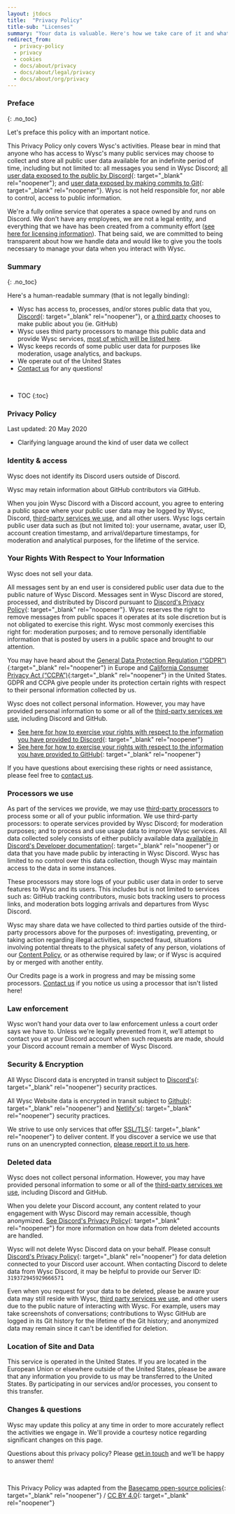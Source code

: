 ```yaml
---
layout: jtdocs
title:  "Privacy Policy"
title-sub: "Licenses"
summary: "Your data is valuable. Here's how we take care of it and what you can do with your data while it's in our hands."
redirect_from:
  - privacy-policy
  - privacy
  - cookies
  - docs/about/privacy
  - docs/about/legal/privacy
  - docs/about/org/privacy
---
```


### Preface
{: .no_toc}

Let's preface this policy with an important notice.

This Privacy Policy only covers Wysc's activities. Please bear in mind that anyone who has access to Wysc's many public services may choose to collect and store all public user data available for an indefinite period of time, including but not limited to: all messages you send in Wysc Discord; [all user data exposed to the public by Discord](https://discordapp.com/developers/docs/intro){: target="_blank" rel="noopener"}; and [user data exposed by making commits to Git](https://help.github.com/en/github/setting-up-and-managing-your-github-user-account/setting-your-commit-email-address){: target="_blank" rel="noopener"}. Wysc is not held responsible for, nor able to control, access to public information.

We're a fully online service that operates a space owned by and runs on Discord. We don't have any employees, we are not a legal entity, and everything that we have has been created from a community effort ([see here for licensing information](/docs/licenses)). That being said, we are committed to being transparent about how we handle data and would like to give you the tools necessary to manage your data when you interact with Wysc.


### Summary
{: .no_toc}

Here's a human-readable summary (that is not legally binding):

- Wysc has access to, processes, and/or stores public data that you, [Discord](https://discordapp.com/developers/docs/intro){: target="_blank" rel="noopener"}, or [a third party](/docs/credits) chooses to make public about you (ie. GitHub)
- Wysc uses third party processors to manage this public data and provide Wysc services, [most of which will be listed here](/docs/credits).
- Wysc keeps records of some public user data for purposes like moderation, usage analytics, and backups.
- We operate out of the United States
- [Contact us](/docs/contact) for any questions!

<br>

* TOC
{:toc}


### Privacy Policy

Last updated: 20 May 2020
- Clarifying language around the kind of user data we collect


### Identity & access

Wysc does not identify its Discord users outside of Discord.

Wysc may retain information about GitHub contributors via GitHub.

When you join Wysc Discord with a Discord account, you agree to entering a public space where your public user data may be logged by Wysc, Discord, [third-party services we use](/docs/credits), and all other users. Wysc logs certain public user data such as (but not limited to): your username, avatar, user ID, account creation timestamp, and arrival/departure timestamps, for moderation and analytical purposes, for the lifetime of the service.


### Your Rights With Respect to Your Information

Wysc does not sell your data.

All messages sent by an end user is considered public user data due to the public nature of Wysc Discord. Messages sent in Wysc Discord are stored, processed, and distributed by Discord pursuant to [Discord's Privacy Policy](https://discordapp.com/privacy){: target="_blank" rel="noopener"}. Wysc reserves the right to remove messages from public spaces it operates at its sole discretion but is not obligated to exercise this right. Wysc most commonly exercises this right for: moderation purposes; and to remove personally identifiable information that is posted by users in a public space and brought to our attention.

You may have heard about the [General Data Protection Regulation (“GDPR”)](https://gdpr.eu/tag/chapter-3/){:target="_blank" rel="noopener"} in Europe and [California Consumer Privacy Act (“CCPA”)](https://oag.ca.gov/privacy/ccpa){:target="_blank" rel="noopener"} in the United States. GDPR and CCPA give people under its protection certain rights with respect to their personal information collected by us.

Wysc does not collect personal information. However, you may have provided personal information to some or all of the [third-party services we use](/docs/credits), including Discord and GitHub.

- [See here for how to exercise your rights with respect to the information you have provided to Discord](https://discordapp.com/privacy){: target="_blank" rel="noopener"}
- [See here for how to exercise your rights with respect to the information you have provided to GitHub](https://help.github.com/en/github/site-policy/github-privacy-statement){: target="_blank" rel="noopener"}

If you have questions about exercising these rights or need assistance, please feel free to [contact us](/docs/contact).


### Processors we use

As part of the services we provide, we may use [third-party processors](/docs/credits) to process some or all of your public information. We use third-party processors: to operate services provided by Wysc Discord; for moderation purposes; and to process and use usage data to improve Wysc services. All data collected solely consists of either publicly available data [available in Discord's Developer documentation](https://discordapp.com/developers/docs/intro){: target="_blank" rel="noopener"} or data that you have made public by interacting in Wysc Discord. Wysc has limited to no control over this data collection, though Wysc may maintain access to the data in some instances.

These processors may store logs of your public user data in order to serve features to Wysc and its users. This includes but is not limited to services such as: GitHub tracking contributors, music bots tracking users to process links, and moderation bots logging arrivals and departures from Wysc Discord.

Wysc may share data we have collected to third parties outside of the third-party processors above for the purposes of: investigating, preventing, or taking action regarding illegal activities, suspected fraud, situations involving potential threats to the physical safety of any person, violations of our [Content Policy](/docs/culture), or as otherwise required by law; or if Wysc is acquired by or merged with another entity.

Our Credits page is a work in progress and may be missing some processors. [Contact us](/docs/contact) if you notice us using a processor that isn't listed here!


### Law enforcement

Wysc won’t hand your data over to law enforcement unless a court order says we have to. Unless we're legally prevented from it, we’ll attempt to contact you at your Discord account when such requests are made, should your Discord account remain a member of Wysc Discord.


### Security & Encryption

All Wysc Discord data is encrypted in transit subject to [Discord's](https://discordapp.com/privacy){: target="_blank" rel="noopener"} security practices.

All Wysc Website data is encrypted in transit subject to [Github](https://github.com/security){: target="_blank" rel="noopener"} and [Netlify's](https://www.netlify.com/security/){: target="_blank" rel="noopener"} security practices.

We strive to use only services that offer [SSL/TLS](https://en.wikipedia.org/wiki/Transport_Layer_Security){: target="_blank" rel="noopener"} to deliver content. If you discover a service we use that runs on an unencrypted connection, [please report it to us here](/docs/contact).


### Deleted data

Wysc does not collect personal information. However, you may have provided personal information to some or all of the [third-party services we use](/docs/credits), including Discord and GitHub.

When you delete your Discord account, any content related to your engagement with Wysc Discord may remain accessible, though anonymized. [See Discord's Privacy Policy](https://discordapp.com/privacy){: target="_blank" rel="noopener"} for more information on how data from deleted accounts are handled.

Wysc will not delete Wysc Discord data on your behalf. Please consult [Discord's Privacy Policy](https://discordapp.com/privacy){: target="_blank" rel="noopener"} for data deletion connected to your Discord user account. When contacting Discord to delete data from Wysc Discord, it may be helpful to provide our Server ID: `319372945929666571`

Even when you request for your data to be deleted, please be aware your data may still reside with Wysc, [third party services we use](/docs/credits), and other users due to the public nature of interacting with Wysc. For example, users may take screenshots of conversations; contributions to Wysc GitHub are logged in its Git history for the lifetime of the Git history; and anonymized data may remain since it can't be identified for deletion.


### Location of Site and Data

This service is operated in the United States. If you are located in the European Union or elsewhere outside of the United States, please be aware that any information you provide to us may be transferred to the United States. By participating in our services and/or processes, you consent to this transfer.


### Changes & questions

Wysc may update this policy at any time in order to more accurately reflect the activities we engage in. We'll provide a courtesy notice regarding significant changes on this page.

Questions about this privacy policy? Please [get in touch](/docs/contact) and we’ll be happy to answer them!

<br>

This Privacy Policy was adapted from the [Basecamp open-source policies](https://github.com/basecamp/policies){: target="_blank" rel="noopener"} / [CC BY 4.0](https://creativecommons.org/licenses/by/4.0/){: target="_blank" rel="noopener"}